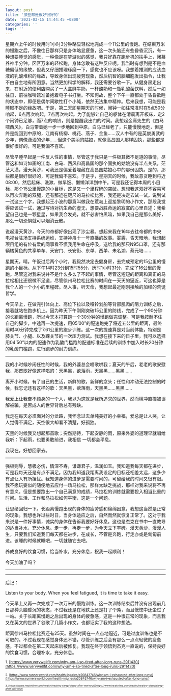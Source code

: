 ```yaml
---
layout: post
title: '那些都是很好很好的'
date: '2021-03-15 14:44:45 +0800'
categories: ''
tags: ''
---
```


星期六上午的时候用时1小时3分钟略显轻松地完成一个11公里的慢跑。在结束万米的慢跑之后，不像往日那样只是身体略显疲惫，这一次头脑还有些昏昏沉沉，有一种想要睡觉的感觉，一种像是在梦游似的感觉，我只好靠在跑步机的扶手上，闭幕养神半分钟。区区万米的轻松跑，身体怎敢有这种反应呢。我当时有想到是不是血糖偏低的缘故，但我又仔细推理琢磨一下，感觉也不应该呀。我想着推测的应该血液的乳酸堆积的缘故，导致身体出现疲劳现象，然后机智的脑细胞发出指令，让我不由自主地有所困意。当然更加科学的解释，我还需要谷歌一下。从健身房走出来，在附近的便利店购买了一大盒鲜牛奶，一杯酸奶和一瓶乳酸菌饮料，然后一如往日，前往咖啡馆准备抱着电子书打坐。不知何故，整个下午一直都处于昏昏欲睡的状态中，即便是偶尔间歇性打个小盹，依然无法集中精神。后来我想，可能是我睡眠不足的缘故吧。于是，第二天即星期天的时候，闹钟一如往常准时在5点50分响起，6点再次响起，7点再次响起。为了能够让自己的躯体在清晨离开板床，定2个闹钟已足够，而7点的响铃，则是提醒我出门的时间。我想起金庸先生的《白马啸西风》，白马带着她一步一步地回到中原，白马已经老了，只能慢慢地走，但是终是能回到中原的，江南有杨柳、桃花、燕子、金鱼……汉人中有的是英俊勇武的少年，倜傥潇洒的少年……但这个美丽的姑娘，就像高昌国人那样固执，那些都是很好很好的，可是我偏不喜欢。

尽管早睡早起是一件反人性的事情，尽管这于我只是一件极其微不足道的事情，尽管这和如诗如画的江南、白马、西风和高昌国的那个固执的姑娘没有半点关系，茫茫大漠，漫天黄沙，可我还是偏爱着埋藏在高昌国姑娘心中的那份固执。是的，那些都是很好很好的，可是我偏不喜欢。于是乎，星期天的时候，我故意贪睡到将近08:00，然后起床、洗漱、做早饭、懒懒洋洋到中午。可是我还记得本周的小目标，那个15公里慢跑的小目标，这是又一个里程碑的突破。想想我这双好不容易可以再次奔跑的双腿，还有那近在咫尺的马拉松比赛，我还是决定去试一试。说到试一试这三个字，我想起王小波的那篇叫做我在荒岛上迎接黎明的小作文，那段我觉得应该试一试，通过写诗对抗生命的虚无，想要战胜命运的寂寞的心里自述：我希望自己也是一颗星星，如果我会发光，就不必害怕黑暗，如果我自己是那么美好，那么一切恐惧就可以烟消云散。

说起漫天黄沙，今天的帝都好像出现了沙尘暴。想起来我在16年去往帝都的中央电视台驻场支持系统运维，支持神舟十一号直播的故事。雾霾，昏天暗地，我想起项目组的有位有爱的同事看不惯我用生命在呼吸，送给我的那只N95口罩，还有那辆橘黄色的共享单车、天安门、长安街、东单、西单、未名湖、蔡元培……

星期天，晴。午饭过后两个小时，我毅然决定去健身房，去完成预定的15公里的慢跑的小目标。从下午14时23分到15时55分，历时1小时31分，完成了16公里的慢跑。尽管这对我来说并不是什么多么了不起的事情，尽管这短短的距离和真正的马拉松相比还很微不足道，尽管徐州马拉松比赛的时间在一天天的逼近，可这也算是我个人的一个小小的里程碑。尽人事，听天命，我想起最近刚刚接触的加缪的荒诞哲学。

今天早上，在做完引体向上、高位下拉以及哑铃划船等背部肌肉的阻力训练之后，接着就站在跑步机上。因为昨天下午刚刚突破15公里的防线，完成了一个90分钟的长距离慢跑，所以今天本打算跑一个30分钟的慢跑做完调整。可是我按耐不住自己的脚步，中途再一次提速，用05’00”的配速跑完了将近五公里的距离，最终用时40分钟完成了7.61公里的跑步训练。这一次的提速算是对当前体能，特别是膝关节、小腿、以及踝关节的一次压力测试。我想在接下来的日子里，我可以选择用04’50”以内的配速作为乳酸门槛跑的配速标准在后续的训练中加入时长20分钟的乳酸门槛跑，进行跑步的耐力训练。

- - -

我的小时候吵闹任性的时候，我的外婆总会唱歌哄我；夏天的午后，老老的歌安慰我，那首歌好像这样唱的：天黑黑，欲落雨，天黑黑……黑黑……

离开小时候，有了自己的生活，新鲜的歌，新鲜的念头；任性和冲动无法控制的时候，我忘记还有这样的歌：天黑黑，欲落雨，天黑黑……黑黑……

我爱上让我奋不顾身的一个人，我以为这就是我所追求的世界，然而横冲直撞被误解被骗，是否成人的世界背后总有残缺。

我走在每天必须面对的分岔路，我怀念过去单纯美好的小幸福，爱总是让人哭，让人觉得不满足，天空很大却看不清楚，好孤独。

天黑的时候我又想起那首歌；突然期待，下起安静的雨，原来外婆的道理早就唱给我听：下起雨，也要勇敢前进，我相信 一切都会平息。

我现在，好想回家去。

- - -

强极则辱，慧极必伤，情深不寿，谦谦君子，温润如玉。我知道我每天都在进步，可是我每天还是有点不满足。因为我知道我距离我设定的目标还相差太远，这多少有点让人有所担忧。我知道身体的进步是需要时间的，可留给我的时间又很有限。我不愿玩耍似的随便地去应付一场马拉松，那样太缺乏挑战，那样对我来说将不再有意义。但是想要跑出一个自己满意的成绩，马拉松的训练就需要投入相当比重的时间。生活、工作和马拉松如何平衡，这是一个问题。

让思绪回归一下。长距离慢跑出现的身体的疲劳感和绵绵困意，我想这当然是正常的现象。我想也许过些时日，当身体适应之后，自然而然就恢复正常了。这对于我来说是一件好事情，诚实的身体在告诉我要好好休息。这也是杰克在书中一直教导的适当补水，充分休息。走一步，再走一步，为今天立下丰碑。漫天黄沙，漫漫人生，只要我们知道我们每天都在进步，在成长，不管是奔跑，行走亦或是匍匐前进。该睡的时候就睡吧，一切就随它去吧。

养成良好的饮食习惯，恰当补水，充分休息，祝我一起顺利！

今天加油了吗？

- - -
- - -

后记：

Listen to your body. When you feel fatigued, it is time to take it easy.

今天早上又再一次完成了一次万米的慢跑训练。这一次训练结束后并没有出现前几日那种头脑昏沉的状态，不过我还是在地铁上还是打了个盹，而且恍惚中还坐过了一站。关于长距离慢跑之后出现的身体的疲惫感，这是一种很正常的现象，而且我又在英文的世界了谷歌了几篇小作文，也都证实了我的这种想法。

距离徐州马拉松比赛还有25天。虽然时间在一点点地逼近，可是过度训练也是不可取的。不过我现在感觉身体还不错，尽管训练之后会有那么一点点轻微的疲惫感，不过都会在第二天起床后被修复。我现在终于领悟到杰克一直说的，保持良好的饮食习惯，合理补水，充分休息。

<small> 1. [https://www.verywellfit.com/why-am-i-so-tired-after-long-runs-2911430](https://www.verywellfit.com/why-am-i-so-tired-after-long-runs-2911430) 

<small> 2. [https://www.runnersworld.com/health-injuries/a20843746/why-am-i-exhausted-after-long-runs/](https://www.runnersworld.com/health-injuries/a20843746/why-am-i-exhausted-after-long-runs/)

<small> 3. [https://www.healthline.com/health/healthy-sleep/sleep-after-workout](https://www.healthline.com/health/healthy-sleep/sleep-after-workout)
